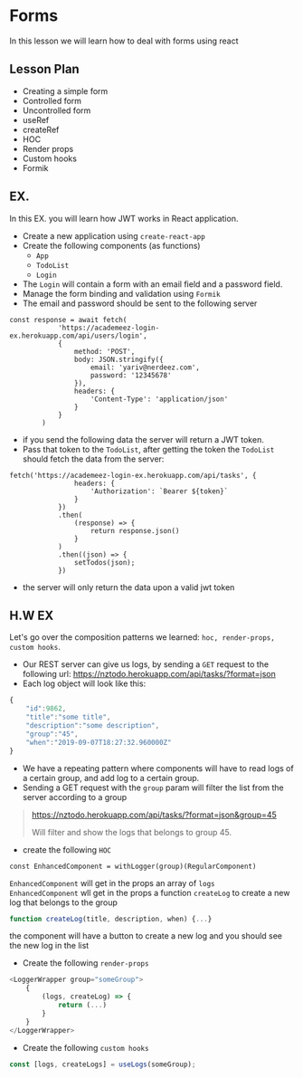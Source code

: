 # Forms

In this lesson we will learn how to deal with forms using react

## Lesson Plan

- Creating a simple form
- Controlled form
- Uncontrolled form
- useRef
- createRef
- HOC
- Render props
- Custom hooks
- Formik

## EX.

In this EX. you will learn how JWT works in React application.
- Create a new application using `create-react-app`
- Create the following components (as functions)
  - `App`
  - `TodoList`
  - `Login`
- The `Login` will contain a form with an email field and a password field.
- Manage the form binding and validation using `Formik`
- The email and password should be sent to the following server

```
const response = await fetch(
			'https://academeez-login-ex.herokuapp.com/api/users/login',
			{
				method: 'POST',
				body: JSON.stringify({
					email: 'yariv@nerdeez.com',
					password: '12345678'
				}),
				headers: {
					'Content-Type': 'application/json'
				}
			}
		)
```
- if you send the following data the server will return a JWT token.
- Pass that token to the `TodoList`, after getting the token the `TodoList` should fetch the data from the server:

```
fetch('https://academeez-login-ex.herokuapp.com/api/tasks', {
				headers: {
					'Authorization': `Bearer ${token}`
				}
			})
			.then(
				(response) => {
					return response.json()
				}
			)
			.then((json) => {
				setTodos(json);
			})
```
- the server will only return the data upon a valid jwt token

## H.W EX

Let's go over the composition patterns we learned: `hoc, render-props, custom hooks`.
- Our REST server can give us logs, by sending a `GET` request to the following url: <https://nztodo.herokuapp.com/api/tasks/?format=json>
- Each log object will look like this:

```js
{
	"id":9862,
	"title":"some title",
	"description":"some description",
	"group":"45",
	"when":"2019-09-07T18:27:32.960000Z"
}
```

- We have a repeating pattern where components will have to read logs of a certain group, and add log to a certain group.
- Sending a GET request with the `group` param will filter the list from the server according to a group

> <https://nztodo.herokuapp.com/api/tasks/?format=json&group=45>
>
> Will filter and show the logs that belongs to group 45.

- create the following `HOC`

```
const EnhancedComponent = withLogger(group)(RegularComponent)
```

`EnhancedComponent` will get in the props an array of `logs`  
`EnhancedComponent` wll get in the props a function `createLog` to create a new log that belongs to the group

```js
function createLog(title, description, when) {...} 
```

the component will have a button to create a new log and you should see the new log in the list

- Create the following `render-props`

```js
<LoggerWrapper group="someGroup">
	{
		(logs, createLog) => {
			return (...)
		}
	}
</LoggerWrapper>
```

- Create the following `custom hooks`

```js
const [logs, createLogs] = useLogs(someGroup); 
```

